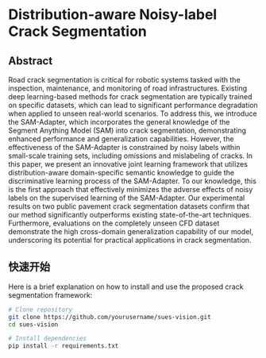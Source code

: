 # Distribution-aware Noisy-label Crack Segmentation

## Abstract

Road crack segmentation is critical for robotic systems tasked with the inspection, maintenance, and monitoring of road infrastructures. 
Existing deep learning-based methods for crack segmentation are typically trained on specific datasets, which can lead to significant performance degradation when applied to unseen real-world scenarios. 
To address this, we introduce the SAM-Adapter, which incorporates the general knowledge of the Segment Anything Model (SAM) into crack segmentation, demonstrating enhanced performance and generalization capabilities. 
However, the effectiveness of the SAM-Adapter is constrained by noisy labels within small-scale training sets, including omissions and mislabeling of cracks. 
In this paper, we present an innovative joint learning framework that utilizes distribution-aware domain-specific semantic knowledge to guide the discriminative learning process of the SAM-Adapter. 
To our knowledge, this is the first approach that effectively minimizes the adverse effects of noisy labels on the supervised learning of the SAM-Adapter.
Our experimental results on two public pavement crack segmentation datasets confirm that our method significantly outperforms existing state-of-the-art techniques. Furthermore, evaluations on the completely unseen CFD dataset demonstrate the high cross-domain generalization capability of our model, underscoring its potential for practical applications in crack segmentation.


## 快速开始

Here is a brief explanation on how to install and use the proposed crack segmentation framework:

```bash
# Clone repository
git clone https://github.com/yourusername/sues-vision.git
cd sues-vision

# Install dependencies
pip install -r requirements.txt


